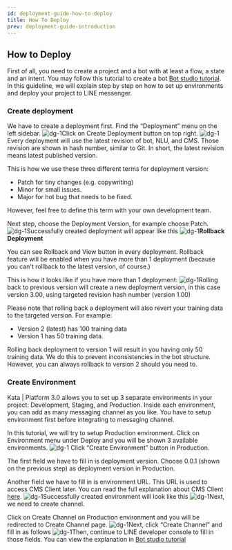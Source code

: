 ```yaml
---
id: deployment-guide-how-to-deploy
title: How To Deploy
prev: deployment-guide-introduction
---
```


## How to Deploy

First of all, you need to create a project and a bot with at least a flow, a state and an intent. You may follow this tutorial to create a bot [Bot studio tutorial](https://temankata.quip.com/xln7AZ62Cno4). In this guideline, we will explain step by step on how to set up environments and deploy your project to LINE messenger.

### Create deployment

We have to create a deployment first. Find the “Deployment” menu on the left sidebar.
![dg-1](./images/dg-1.png)Click on Create Deployment button on top right.
![dg-1](./images/dg-2.png)Every deployment will use the latest revision of bot, NLU, and CMS. Those revision are shown in hash number, similar to Git. In short, the latest revision means latest published version.

This is how we use these three different terms for deployment version:

- Patch for tiny changes (e.g. copywriting)
- Minor for small issues.
- Major for hot bug that needs to be fixed.

However, feel free to define this term with your own development team.

Next step, choose the Deployment Version, for example choose Patch.
![dg-1](./images/dg-3.png)Successfully created deployment will appear like this
![dg-1](./images/dg-4.png)**Rollback Deployment**

You can see Rollback and View button in every deployment. Rollback feature will be enabled when you have more than 1 deployment (because you can't rollback to the latest version, of course.)

This is how it looks like if you have more than 1 deployment:
![dg-1](./images/dg-5.png)Rolling back to previous version will create a new deployment version, in this case version 3.00, using targeted revision hash number (version 1.00)

Please note that rolling back a deployment will also revert your training data to the targeted version. For example:

- Version 2 (latest) has 100 training data
- Version 1 has 50 training data.

Rolling back deployment to version 1 will result in you having only 50 training data. We do this to prevent inconsistencies in the bot structure. However, you can always rollback to version 2 should you need to.

### Create Environment

Kata | Platform 3.0 allows you to set up 3 separate environments in your project: Development, Staging, and Production. Inside each environment, you can add as many messaging channel as you like. You have to setup environment first before integrating to messaging channel.

In this tutorial, we will try to setup Production environment. Click on Environment menu under Deploy and you will be shown 3 available environments.
![dg-1](./images/dg-6.png)
Click “Create Environment” button in Production.

The first field we have to fill in is deployment version. Choose 0.0.1 (shown on the previous step) as deployment version in Production.

Another field we have to fill in is environment URL. This URL is used to access CMS Client later. You can read the full explanation about CMS Client [here](http://sss.c/).
![dg-1](./images/dg-7.png)Successfully created environment will look like this
![dg-1](./images/dg-8.png)Next, we need to create channel.

Click on Create Channel on Production environment and you will be redirected to Create Channel page.
![dg-1](./images/dg-9.png)Next, click “Create Channel” and fill in as follows
![dg-1](./images/dg-10.png)Then, continue to LINE developer console to fill in those fields. You can view the explanation in [Bot studio tutorial](https://temankata.quip.com/xln7AZ62Cno4)
